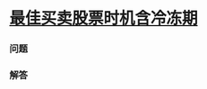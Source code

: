 # [最佳买卖股票时机含冷冻期](https://leetcode-cn.com/problems/best-time-to-buy-and-sell-stock-with-cooldown)

### 问题

### 解答

```

```

